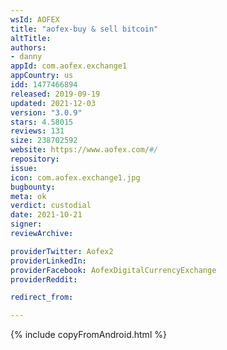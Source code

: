 ```yaml
---
wsId: AOFEX
title: "aofex-buy & sell bitcoin"
altTitle: 
authors:
- danny
appId: com.aofex.exchange1
appCountry: us
idd: 1477466894
released: 2019-09-19
updated: 2021-12-03
version: "3.0.9"
stars: 4.58015
reviews: 131
size: 238702592
website: https://www.aofex.com/#/
repository: 
issue: 
icon: com.aofex.exchange1.jpg
bugbounty: 
meta: ok
verdict: custodial
date: 2021-10-21
signer: 
reviewArchive:

providerTwitter: Aofex2
providerLinkedIn: 
providerFacebook: AofexDigitalCurrencyExchange
providerReddit: 

redirect_from:

---
```


{% include copyFromAndroid.html %}

